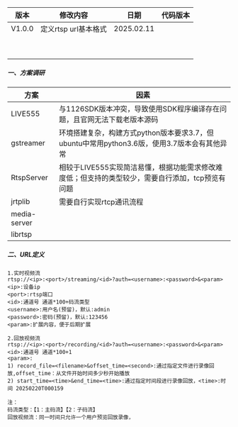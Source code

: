 
| 版本     | 修改内容           | 日期         | 代码版本 |
| ------ | -------------- | ---------- | ---- |
| V1.0.0 | 定义rtsp url基本格式 | 2025.02.11 |      |
|        |                |            |      |
|        |                |            |      |
##### 一、方案调研
| 方案           | 因素                                                          |
| ------------ | ----------------------------------------------------------- |
| LIVE555      | 与1126SDK版本冲突，导致使用SDK程序编译存在问题，且官网无法下载老版本源码                   |
| gstreamer    | 环境搭建复杂，构建方式python版本要求3.7，但ubuntu中常用python3.6版，使用3.7版本会有其他异常 |
| RtspServer   | 相较于LIVE555实现简洁易懂，根据功能需求修改难度低；但支持的类型较少，需要自行添加，tcp预览有问题       |
| jrtplib      | 需要自行实现rtcp通讯流程                                              |
| media-server |                                                             |
| librtsp      |                                                             |
##### 二、URL定义
```Plain Text
1.实时视频流
rtsp://<ip>:<port>/streaming/<id>?auth=<username>:<password>&<param>
<ip>:设备ip
<port>:rtsp端口
<id>:通道号 通道*100+码流类型
<username>:用户名(预留)，默认:admin
<password>:密码(预留)，默认:123456
<param>:扩展内容，便于后期扩展

2.回放视频流
rtsp://<ip>:<port>/recording/<id>?auth=<username>:<password>&<param>
<id>:通道号 通道*100+1
<param>:
1) record_file=<filename>&offset_time=<second>:通过指定文件进行录像回放,offset_time：从文件开始时间多少秒开始播放
2) start_time=<time>&end_time=<time>:通过指定时间段进行录像回放，<time>:时间 20250220T000159

注：
码流类型：【1：主码流】【2：子码流】
回放视频流：同一时间只允许一个用户预览回放录像，
```